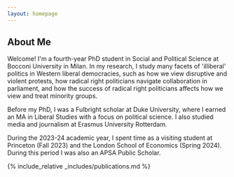 ```yaml
---
layout: homepage
---
```


## About Me

Welcome! I'm a fourth-year PhD student in Social and Political Science at Bocconi University in Milan. In my research, I study many facets of 'illiberal' politics in Western liberal democracies, such as how we view disruptive and violent protests, how radical right politicians navigate collaboration in parliament, and how the success of radical right politicians affects how we view and treat minority groups. 

Before my PhD, I was a Fulbright scholar at Duke University, where I earned an MA in Liberal Studies with a focus on political science. I also studied media and journalism at Erasmus University Rotterdam. 

During the 2023-24 academic year, I spent time as a visiting student at Princeton (Fall 2023) and the London School of Economics (Spring 2024). During this period I was also an APSA Public Scholar.

{% include_relative _includes/publications.md %}
